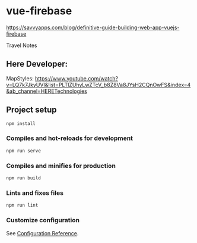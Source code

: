 # vue-firebase

https://savvyapps.com/blog/definitive-guide-building-web-app-vuejs-firebase

Travel Notes

## Here Developer:
MapStyles:
https://www.youtube.com/watch?v=LQ7k7JkyUVI&list=PLTlZUhyLwZTcV_b8Z8Va8JYsH2CQnOwFS&index=4&ab_channel=HERETechnologies

## Project setup

```
npm install
```

### Compiles and hot-reloads for development

```
npm run serve
```

### Compiles and minifies for production

```
npm run build
```

### Lints and fixes files

```
npm run lint
```

### Customize configuration

See [Configuration Reference](https://cli.vuejs.org/config/).
